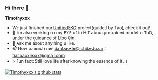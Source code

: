 ### Hi there 👋


**Timothyxxx**


- We just finished our [UnifiedSKG](https://github.com/hkunlp/unifiedskg) project(guided by Tao), check it out!
- 🔭 I’m also working on my FYP of in HIT about pretrained model in ToD, under the guidance of Libo Qin. 
- 💬 Ask me about anything u like.
- 📫 How to reach me: tianbaoxie@ir.hit.edu.cn / tianbaoxiexxx@gmail.com
- ⚡ Fun fact: Still love life after knowing the essence of it .:)

[![Timothyxxx's github stats](https://github-readme-stats.vercel.app/api?username=Timothyxxx&show_icons=true)](https://github.com/anuraghazra/github-readme-stats)
